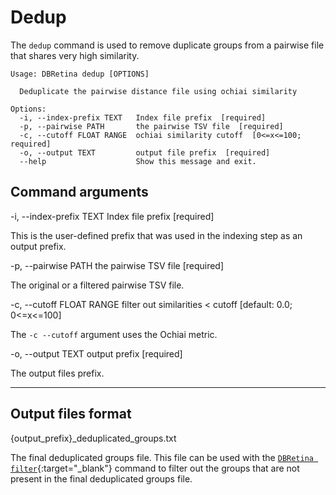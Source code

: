# Dedup

The `dedup` command is used to remove duplicate groups from a pairwise file that shares very high similarity.


```
Usage: DBRetina dedup [OPTIONS]

  Deduplicate the pairwise distance file using ochiai similarity

Options:
  -i, --index-prefix TEXT   Index file prefix  [required]
  -p, --pairwise PATH       the pairwise TSV file  [required]
  -c, --cutoff FLOAT RANGE  ochiai similarity cutoff  [0<=x<=100; required]
  -o, --output TEXT         output file prefix  [required]
  --help                    Show this message and exit.
```

## Command arguments

<span class="cmd"> -i, --index-prefix TEXT   Index file prefix  [required] </span>

This is the user-defined prefix that was used in the indexing step as an output prefix.

<span class="cmd">  -p, --pairwise PATH  the pairwise TSV file  [required] </span>

The original or a filtered pairwise TSV file.

<span class="cmd"> -c, --cutoff FLOAT RANGE  filter out similarities < cutoff  [default: 0.0; 0<=x<=100] </span>

The `-c --cutoff` argument uses the Ochiai metric.


<span class="cmd"> -o, --output TEXT    output prefix  [required] </span>

The output files prefix.


<hr class="fancy-hr">


## Output files format

<span class="cmd"> {output_prefix}_deduplicated_groups.txt </span>

The final deduplicated groups file. This file can be used with the [`DBRetina filter`](dbretina_filter.md){:target="_blank"} command to filter out the groups that are not present in the final deduplicated groups file.
